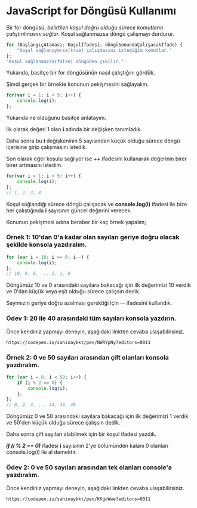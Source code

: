 # JavaScript for Döngüsü Kullanımı

Bir for döngüsü, _belirtilen koşul doğru olduğu sürece komutların çalıştırılmasını sağlar._ Koşul sağlanmazsa döngü çalışmayı durdurur.

```javascript
for (BaşlangıçAtaması; Koşulİfadesi; döngüSonundaÇalışacakİfade) {
    "Koşul sağlanıyorsa(true) çalışmasını istediğim komutlar."
}; 
"Koşul sağlanmazsa(false) döngüden çıkılır."
```

Yukarıda, basitçe bir for döngüsünün nasıl çalıştığını gördük. 

Şimdi gerçek bir örnekle konunun pekişmesini sağlayalım.

```javascript
for(var i = 1; i < 5; i++) {
    console.log(i);
};
```

Yukarıda ne olduğunu basitçe anlatayım.

İlk olarak değeri 1 olan **i** adında bir değişken tanımladık. 

Daha sonra bu **i** değişkeninin 5 sayısından küçük olduğu sürece döngü içerisine girip çalışmasını istedik. 

Son olarak eğer koşulu sağlıyor ise ++ ifadesini kullanarak değerinin birer birer artmasını istedim.

```javascript
for(var i = 1; i < 5; i++) {
    console.log(i);
};
// 1, 2, 3, 4
```

Koşul sağlandığı sürece döngü çalışacak ve **console.log(i)** ifadesi ile bize her çalıştığında **i** sayısının güncel değerini verecek. 



Konunun pekişmesi adına beraber bir kaç örnek yapalım;

### Örnek 1: 10'dan 0'a kadar olan sayıları geriye doğru olacak şekilde konsola yazdıralım.

```javascript
for (var i = 10; i >= 0; i--) {
    console.log(i);
};
// 10, 9, 8, ... 2, 1, 0
```

Döngümüz 10 ve 0 arasındaki sayılara bakacağı için ilk değerimizi 10 verdik ve 0'dan küçük veya eşit  olduğu sürece çalışsın dedik.

Sayımızın geriye doğru azalması gerektiği için -- ifadesini kullandık.



### Ödev 1: 20 ile 40 arasındaki tüm sayıları konsola yazdırın.

Önce kendiniz yapmayı deneyin, aşağıdaki linkten cevaba ulaşabilirsiniz. 

```
https://codepen.io/sahinaykkt/pen/NWRYpNy?editors=0011
```



### Örnek 2: 0 ve 50 sayıları arasından çift olanları konsola yazdıralım.

```javascript
for (var i = 0; i < 50; i++) {
    if (i % 2 == 0) {
        console.log(i);
    };
};
// 0, 2, 4, ... 44, 46, 48
```

Döngümüz 0 ve 50 arasındaki sayılara bakacağı için ilk değerimizi 1 verdik ve 50'den küçük olduğu sürece çalışsın dedik.

Daha sonra çift sayıları alabilmek için bir koşul ifadesi yazdık.

**_if (i % 2 == 0)_** ifadesi **i** sayısının 2'ye bölümünden kalanı 0 olanları console.log(i) ile al demektir.



### Ödev 2: 0 ve 50 sayıları arasından tek olanları console'a yazdıralım.

Önce kendiniz yapmayı deneyin, aşağıdaki linkten cevaba ulaşabilirsiniz. 

```
https://codepen.io/sahinaykkt/pen/KKgoWwe?editors=0011
```

